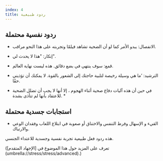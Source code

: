 ```yaml
---
index: 4
title: ردود طبيعية
---
```

## ردود نفسية محتملة

* الانفصال: يبدو الأمر كما لو أن الضحية تشاهد فيلمًا وتجربته على هذا النحو
مراقب.
* إنكار: "هذا لا يحدث لي".
* قمع:  سوف ينتهي في بضع دقائق. هذه ليست نهاية العالم.
* الترشيد: ‘ما هي وسيلة رخيصة لتلبية حاجتك إلى الشعور بالقوة.
لا يمكنك أن تؤذيني حقًا.

* في حين أن هذه آليات دفاع صحية أثناء الهجوم ، إلا أنها لا يجب أن تضلل
الضحية للاعتقاد بأنها لم تتأذى بشدة. *

## استجابات جسدية محتملة

* القيء و الإسهال وفرط التنفس والاختناق أو صعوبة في ابتلاع اللعاب وفقدان الوعي والارتباك.

هذه ردود فعل طبيعية تجربة نفسية وجسدية
 للاعتداء الجنسي.

(تعرف على المزيد حول هذا الموضوع في [الإجهاد المتقدم] (umbrella://stress/stress/advanced).)